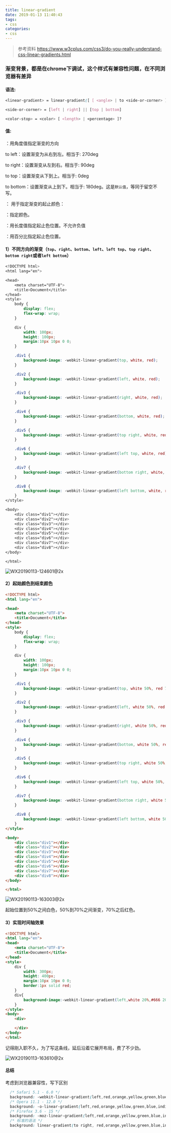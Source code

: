 ```yaml
---
title: linear-gradient
date: 2019-01-13 11:40:43
tags: 
- css
categories: 
- css
---
```


> 参考资料 https://www.w3cplus.com/css3/do-you-really-understand-css-linear-gradients.html

### 渐变背景，都是在chrome下调试，这个样式有兼容性问题，在不同浏览器有差异

#### 语法:

```css
<linear-gradient> = linear-gradient([ [ <angle> | to <side-or-corner> ] ,]? <color-stop>[, <color-stop>]+)

<side-or-corner> = [left | right] || [top | bottom]

<color-stop> = <color> [ <length> | <percentage> ]?
```

#### 值:

<angle>：用角度值指定渐变的方向

to left：设置渐变为从右到左。相当于: 270deg

to right：设置渐变从左到右。相当于: 90deg

to top：设置渐变从下到上。相当于: 0deg

to bottom：设置渐变从上到下。相当于: 180deg。这是`默认值`，等同于留空不写。

<color-stop>： 用于指定渐变的起止颜色：

<color>：指定颜色。

<length>：用长度值指定起止色位置。不允许负值

<percentage>：用百分比指定起止色位置。



#### 1）不同方向的渐变（`top`、`right`、`bottom`、`left`、`left top`、`top right`、`bottom right`或者`left bottom`）

```css
<!DOCTYPE html>
<html lang="en">

<head>
    <meta charset="UTF-8">
    <title>Document</title>
</head>
<style>
    body {
        display: flex;
        flex-wrap: wrap;
    }

    div {
        width: 100px;
        height: 100px;
        margin:10px 10px 0 0;
    }

    .div1 {
        background-image: -webkit-linear-gradient(top, white, red);
    }

    .div2 {
        background-image: -webkit-linear-gradient(left, white, red);
    }

    .div3 {
        background-image: -webkit-linear-gradient(right, white, red);
    }

    .div4 {
        background-image: -webkit-linear-gradient(bottom, white, red);
    }

    .div5 {
        background-image: -webkit-linear-gradient(top right, white, red);
    }

    .div6 {
        background-image: -webkit-linear-gradient(left top, white, red);
    }

    .div7 {
        background-image: -webkit-linear-gradient(bottom right, white, red);
    }

    .div8 {
        background-image: -webkit-linear-gradient(left bottom, white, red);
    }
</style>

<body>
    <div class="div1"></div>
    <div class="div2"></div>
    <div class="div3"></div>
    <div class="div4"></div>
    <div class="div5"></div>
    <div class="div6"></div>
    <div class="div7"></div>
    <div class="div8"></div>
</body>

</html>
```

![WX20190113-124601@2x](http://www.exexm.com/images/new-images/WX20190113-124601@2x.png)



#### 2）起始颜色到结束颜色

```html
<!DOCTYPE html>
<html lang="en">

<head>
    <meta charset="UTF-8">
    <title>Document</title>
</head>
<style>
    body {
        display: flex;
        flex-wrap: wrap;
    }

    div {
        width: 100px;
        height: 100px;
        margin:10px 10px 0 0;
    }

    .div1 {
        background-image: -webkit-linear-gradient(top, white 50%, red 70%);
    }

    .div2 {
        background-image: -webkit-linear-gradient(left, white 50%, red 70%);
    }

    .div3 {
        background-image: -webkit-linear-gradient(right, white 50%, red 70%);
    }

    .div4 {
        background-image: -webkit-linear-gradient(bottom, white 50%, red 70%);
    }

    .div5 {
        background-image: -webkit-linear-gradient(top right, white 50%, red 70%);
    }

    .div6 {
        background-image: -webkit-linear-gradient(left top, white 50%, red 70%);
    }

    .div7 {
        background-image: -webkit-linear-gradient(bottom right, white 50%, red 70%);
    }

    .div8 {
        background-image: -webkit-linear-gradient(left bottom, white 50%, red 70%);
    }
</style>

<body>
    <div class="div1"></div>
    <div class="div2"></div>
    <div class="div3"></div>
    <div class="div4"></div>
    <div class="div5"></div>
    <div class="div6"></div>
    <div class="div7"></div>
    <div class="div8"></div>
</body>

</html>
```

![WX20190113-163003@2x](http://www.exexm.com/images/new-images/WX20190113-163003@2x.png)

起始位置到50%之间白色，50%到70%之间渐变，70%之后红色。



#### 3）实现时间轴效果

```html
<!DOCTYPE html>
<html lang="en">
<head>
    <meta charset="UTF-8">
    <title>Document</title>
</head>
<style>
    div {
        width: 300px;
        height: 400px;
        margin:10px 10px 0 0;
        border:1px solid red;
    }
    div{
        background-image:-webkit-linear-gradient(left,white 20%,#666 20%,#666 22%,white 22%);
    }
</style>
<body>
    <div>

    </div>
</body>
</html>
```

记得刚入职不久，为了写这条线，延后沿着它展开布局，费了不少劲。

![WX20190113-163610@2x](http://www.exexm.com/images/new-images/WX20190113-163610@2x.png)



#### 总结

考虑到浏览器兼容性，写下区别

```css
  /* Safari 5.1 - 6.0 */
  background: -webkit-linear-gradient(left,red,orange,yellow,green,blue,indigo,violet);
  /* Opera 11.1 - 12.0 */
  background: -o-linear-gradient(left,red,orange,yellow,green,blue,indigo,violet);
  /* Firefox 3.6 - 15 */
  background: -moz-linear-gradient(left,red,orange,yellow,green,blue,indigo,violet);
  /* 标准的语法 */
  background: linear-gradient(to right, red,orange,yellow,green,blue,indigo,violet); 
```

